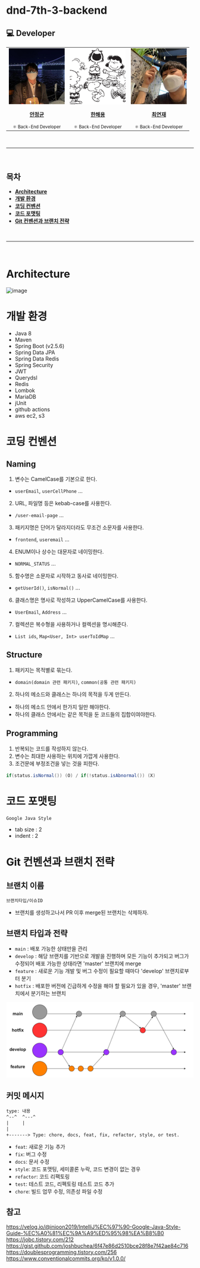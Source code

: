 # dnd-7th-3-backend

## 💻 Developer
<table>
  <tr>
      <td align="center"><a href="https://github.com/anjeongkyun"><img src="./images/anjeongkyun.jpeg" width="150x;" alt=""/><br /><p><b>안정균</b></p></a><small>⚛️ Back-End Developer</small></td>
    <td align="center"><a href="https://github.com/haeyonghahn"><img src="./images/haeyonghahn.jpeg" width="150x;" alt=""/><br /><p><b>한해용</b></p></a><small>⚛️ Back-End Developer</small></td>
    <td align="center"><a href="https://github.com/Amenable-C"><img src="./images/Amenable-C.jpeg" width="150px;" alt=""/><br /><p><b>최연재</b></p></a><small>⚛️ Back-End Developer</small></td>
  </tr> 
</table>

<br><hr><br>

## 목차
* **[Architecture](#Architecture)**
* **[개발 환경](#개발-환경)**
* **[코딩 컨벤션](#코딩-컨벤션)**
* **[코드 포맷팅](#코드-포맷팅)**
* **[Git 컨벤션과 브랜치 전략](#Git-컨벤션과-브랜치-전략)**

<br><hr><br>

# Architecture
![image](https://user-images.githubusercontent.com/97106584/179395355-c3f98ac1-7983-4a39-9397-f7ebb0831d3c.png)

# 개발 환경
* Java 8
* Maven
* Spring Boot (v2.5.6)
* Spring Data JPA
* Spring Data Redis
* Spring Security
* JWT
* Querydsl
* Redis
* Lombok
* MariaDB
* jUnit
* github actions
* aws ec2, s3

# 코딩 컨벤션
## Naming
1. 변수는 CamelCase를 기본으로 한다.
- `userEmail`, `userCellPhone` ...
2. URL, 파일명 등은 kebab-case를 사용한다.
- `/user-email-page` ...
3. 패키지명은 단어가 달라지더라도 무조건 소문자를 사용한다.
- `frontend`, `useremail` ...
4. ENUM이나 상수는 대문자로 네이밍한다.
- `NORMAL_STATUS` ...
5. 함수명은 소문자로 시작하고 동사로 네이밍한다.
- `getUserId()`, `isNormal()` ...
6. 클래스명은 명사로 작성하고 UpperCamelCase를 사용한다.
- `UserEmail`, `Address` ...
7. 컬렉션은 복수형을 사용하거나 컬렉션을 명시해준다.
- `List ids`, `Map<User, Int> userToIdMap` ...
## Structure
1. 패키지는 목적별로 묶는다.
- `domain(domain 관련 패키지)`, `common(공통 관련 패키지)`
2. 하나의 메소드와 클래스는 하나의 목적을 두게 만든다.
- 하나의 메소드 안에서 한가지 일만 해야한다.
- 하나의 클래스 안에서는 같은 목적을 둔 코드들의 집합이여야한다.
## Programming
1. 반복되는 코드를 작성하지 않는다.
2. 변수는 최대한 사용하는 위치에 가깝게 사용한다.
3. 조건문에 부정조건을 넣는 것을 피한다.
```java
if(status.isNormal()) (O) / if(!status.isAbnormal()) (X)
```

# 코드 포맷팅
`Google Java Style`
- tab size : 2
- indent : 2

# Git 컨벤션과 브랜치 전략
## 브랜치 이름
`브랜치타입/이슈ID`
- 브랜치를 생성하고나서 PR 이후 merge된 브랜치는 삭제하자.
## 브랜치 타입과 전략
- `main` : 배포 가능한 상태만을 관리
- `develop` : 해당 브랜치를 기반으로 개발을 진행하며 모든 기능이 추가되고 버그가 수정되어 배포 가능한 상태라면 'master' 브랜치에 merge
- `feature` : 새로운 기능 개발 및 버그 수정이 필요할 때마다 'develop' 브랜치로부터 분기
- `hotfix` : 배포한 버전에 긴급하게 수정을 해야 할 필요가 있을 경우, 'master' 브랜치에서 분기하는 브랜치

![gitflow](https://github.com/dnd-side-project/dnd-7th-3-backend/blob/develop/gitflow.PNG)

## 커밋 메시지
```
type: 내용
^--^  ^---^
|     |
|
+-------> Type: chore, docs, feat, fix, refactor, style, or test.
```
- `feat`: 새로운 기능 추가
- `fix`: 버그 수정
- `docs`: 문서 수정
- `style`: 코드 포맷팅, 세미콜론 누락, 코드 변경이 없는 경우
- `refactor`: 코드 리팩토링
- `test`: 테스트 코드, 리펙토링 테스트 코드 추가
- `chore`: 빌드 업무 수정, 의존성 파일 수정

## 참고
https://velog.io/@injoon2019/IntelliJ%EC%97%90-Google-Java-Style-Guide-%EC%A0%81%EC%9A%A9%ED%95%98%EA%B8%B0   
https://jobc.tistory.com/212    
https://gist.github.com/joshbuchea/6f47e86d2510bce28f8e7f42ae84c716    
https://doublesprogramming.tistory.com/256    
https://www.conventionalcommits.org/ko/v1.0.0/
